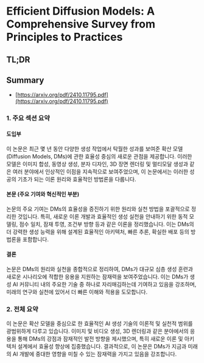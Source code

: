 # Efficient Diffusion Models: A Comprehensive Survey from Principles to Practices
## TL;DR
## Summary
- [https://arxiv.org/pdf/2410.11795.pdf](https://arxiv.org/pdf/2410.11795.pdf)

### 1. 주요 섹션 요약

#### 도입부
이 논문은 최근 몇 년 동안 다양한 생성 작업에서 탁월한 성과를 보여준 확산 모델(Diffusion Models, DMs)에 관한 효율성 중심의 새로운 관점을 제공합니다. 이러한 모델은 이미지 합성, 동영상 생성, 분자 디자인, 3D 장면 렌더링 및 멀티모달 생성과 같은 여러 분야에서 인상적인 이점을 지속적으로 보여주었으며, 이 논문에서는 이러한 성공의 기초가 되는 이론 원리와 효율적인 방법론을 다룹니다.

#### 본문 (주요 기여와 혁신적인 부분)
논문의 주요 기여는 DMs의 효율성을 증진하기 위한 원리와 실천 방법을 포괄적으로 정리한 것입니다. 특히, 새로운 이론 개발과 효율적인 생성 실천을 안내하기 위한 동적 모델링, 점수 일치, 잠재 투영, 조건부 방향 등과 같은 이론을 정리했습니다. 이는 DMs의 더 강력한 생성 능력을 위해 설계된 효율적인 아키텍처, 빠른 추론, 확실한 배포 등의 방법론을 포함합니다.

#### 결론
논문은 DMs의 원리와 실천을 종합적으로 정리하여, DMs가 대규모 심층 생성 훈련과 새로운 시나리오에 적합한 응용을 지원하는 잠재력을 보여주었습니다. 이는 DMs가 생성 AI 커뮤니티 내의 주요한 기술 중 하나로 자리매김하는데 기여하고 있음을 강조하며, 미래의 연구와 실천에 있어서 더 빠른 이해와 적용을 도모합니다.

### 2. 전체 요약

이 논문은 확산 모델을 중심으로 한 효율적인 AI 생성 기술의 이론적 및 실천적 범위를 광범위하게 다루고 있습니다. 이미지 및 비디오 생성, 3D 렌더링과 같은 분야에서의 응용을 통해 DMs의 강점과 잠재적인 발전 방향을 제시했으며, 특히 새로운 이론 및 아키텍처 설계에서 효율성 향상에 집중했습니다. 결과적으로, 이 논문은 DMs가 지금과 미래의 AI 개발에 중대한 영향을 미칠 수 있는 잠재력을 가지고 있음을 강조합니다.